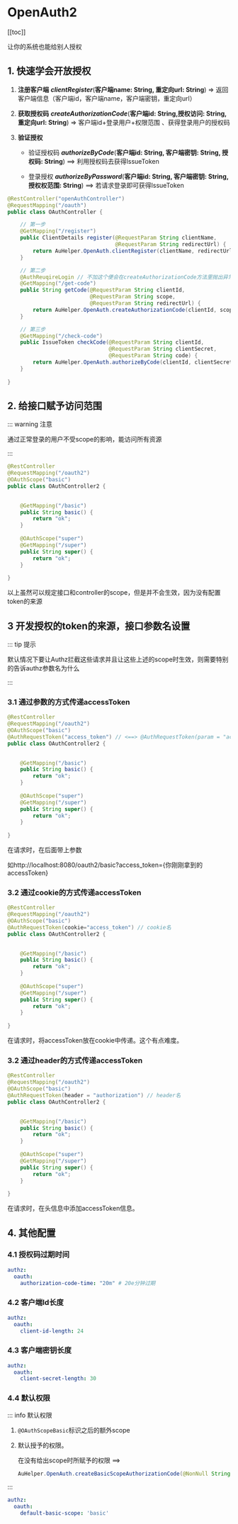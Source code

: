 # OpenAuth2
[[toc]]

让你的系统也能给别人授权



## 1. 快速学会开放授权

1. **注册客户端** ***clientRegister***(**客户端name: String, 重定向url: String**) => 返回客户端信息（客户端id，客户端name，客户端密钥，重定向url）

2. **获取授权码** ***createAuthorizationCode***(**客户端id: String,授权访问: String, 重定向url: String**) => 客户端id+登录用户+权限范围 、获得登录用户的授权码

3. **验证授权**

   - 验证授权码 ***authorizeByCode***(**客户端id: String, 客户端密钥: String, 授权码: String**) ==> 利用授权码去获得IssueToken

   - 登录授权 ***authorizeByPassword***(**客户端id: String, 客户端密钥: String, 授权权范围: String**) ==> 若请求登录即可获得IssueToken



```java
@RestController("openAuthController")
@RequestMapping("/oauth")
public class OAuthController {

    // 第一步
    @GetMapping("/register")
    public ClientDetails register(@RequestParam String clientName, 
                                  @RequestParam String redirectUrl) {
        return AuHelper.OpenAuth.clientRegister(clientName, redirectUrl);
    }

    // 第二步
    @AuthReuqireLogin // 不加这个便会在createAuthorizationCode方法里抛出异常，NotLogin异常
    @GetMapping("/get-code")
    public String getCode(@RequestParam String clientId, 
                          @RequestParam String scope, 
                          @RequestParam String redirectUrl) {
        return AuHelper.OpenAuth.createAuthorizationCode(clientId, scope, redirectUrl);
    }

    // 第三步
    @GetMapping("/check-code")
    public IssueToken checkCode(@RequestParam String clientId, 
                                @RequestParam String clientSecret, 
                                @RequestParam String code) {
        return AuHelper.OpenAuth.authorizeByCode(clientId, clientSecret, code);
    }
  
}
```



## 2. 给接口赋予访问范围

::: warning 注意

通过正常登录的用户不受scope的影响，能访问所有资源

:::

```java
@RestController
@RequestMapping("/oauth2")
@OAuthScope("basic")
public class OAuthController2 {

   
    @GetMapping("/basic")
    public String basic() {
        return "ok";
    }
  
    @OAuthScope("super")
    @GetMapping("/super")
    public String super() {
        return "ok";
    }
  
}
```

以上虽然可以规定接口和controller的scope，但是并不会生效，因为没有配置token的来源



## 3 开发授权的token的来源，接口参数名设置

::: tip 提示

默认情况下要让Authz拦截这些请求并且让这些上述的scope时生效，则需要特别的告诉authz参数名为什么

:::

### 3.1 通过参数的方式传递accessToken

```java
@RestController
@RequestMapping("/oauth2")
@OAuthScope("basic")
@AuthRequestToken("access_token") // <==> @AuthRequestToken(param = "access_token")
public class OAuthController2 { 

   
    @GetMapping("/basic")
    public String basic() {
        return "ok";
    }
  
    @OAuthScope("super")
    @GetMapping("/super")
    public String super() {
        return "ok";
    }
  
}
```

在请求时，在后面带上参数

如http://localhost:8080/oauth2/basic?access_token={你刚刚拿到的accessToken}

### 3.2 通过cookie的方式传递accessToken

```java
@RestController
@RequestMapping("/oauth2")
@OAuthScope("basic")
@AuthRequestToken(cookie="access_token") // cookie名
public class OAuthController2 { 

   
    @GetMapping("/basic")
    public String basic() {
        return "ok";
    }
  
    @OAuthScope("super")
    @GetMapping("/super")
    public String super() {
        return "ok";
    }
  
}
```

在请求时，将accessToken放在cookie中传递。这个有点难度。

### 3.2 通过header的方式传递accessToken

```java
@RestController
@RequestMapping("/oauth2")
@OAuthScope("basic")
@AuthRequestToken(header = "authorization") // header名
public class OAuthController2 { 

   
    @GetMapping("/basic")
    public String basic() {
        return "ok";
    }
  
    @OAuthScope("super")
    @GetMapping("/super")
    public String super() {
        return "ok";
    }
  
}
```

在请求时，在头信息中添加accessToken信息。

## 4. 其他配置

### 4.1 授权码过期时间

```yaml
authz:
  oauth:
    authorization-code-time: "20m" # 20e分钟过期
```



### 4.2 客户端Id长度

```yaml
authz:
  oauth:
    client-id-length: 24
```



### 4.3 客户端密钥长度

```yaml
authz:
  oauth:
    client-secret-length: 30
```



### 4.4 默认权限

::: info 默认权限

1. `@OAuthScopeBasic`标识之后的额外scope 

2. 默认授予的权限。

   在没有给出scope时所赋予的权限 ==>

   ```java
   AuHelper.OpenAuth.createBasicScopeAuthorizationCode(@NonNull String clientId,@NonNull String redirectUrl)
   ```

:::

```yaml
authz:
  oauth:
    default-basic-scope: 'basic'
```

